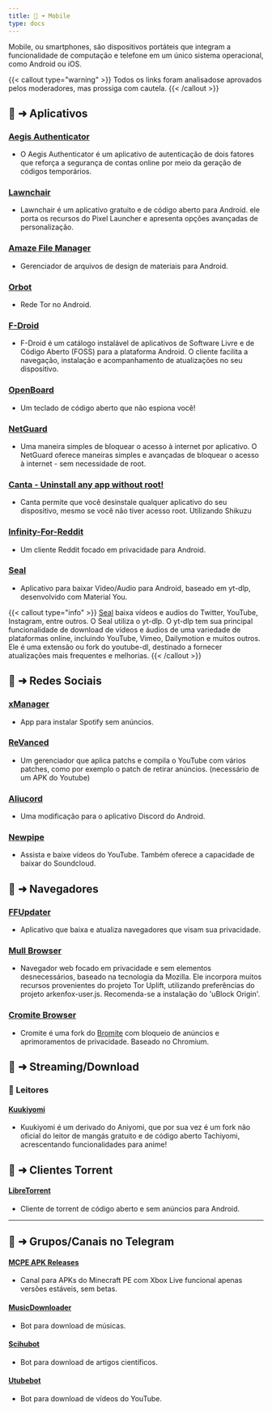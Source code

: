 ```yaml
---
title: 📱 ➜ Mobile
type: docs
---
```

Mobile, ou smartphones, são dispositivos portáteis que integram a funcionalidade de computação e telefone em um único sistema operacional, como Android ou iOS.

{{< callout type="warning" >}}
Todos os links foram analisados ​​e aprovados pelos moderadores, mas prossiga com cautela.
{{< /callout >}}

## 📑 ➜ Aplicativos

### [Aegis Authenticator](https://getaegis.app/)
- O Aegis Authenticator é um aplicativo de autenticação de dois fatores que reforça a segurança de contas online por meio da geração de códigos temporários.

### [Lawnchair](https://github.com/LawnchairLauncher/lawnchair)
- Lawnchair é um aplicativo gratuito e de código aberto para Android. ele porta os recursos do Pixel Launcher e apresenta opções avançadas de personalização.

### [Amaze File Manager](https://github.com/TeamAmaze/AmazeFileManager)
- Gerenciador de arquivos de design de materiais para Android.

### [Orbot](https://github.com/guardianproject/orbot)
- Rede Tor no Android.

### [F-Droid](https://f-droid.org/)
- F-Droid é um catálogo instalável de aplicativos de Software Livre e de Código Aberto (FOSS) para a plataforma Android. O cliente facilita a navegação, instalação e acompanhamento de atualizações no seu dispositivo.

### [OpenBoard](https://f-droid.org/packages/org.dslul.openboard.inputmethod.latin/)
- Um teclado de código aberto que não espiona você!

### [NetGuard](https://f-droid.org/packages/eu.faircode.netguard/)
- Uma maneira simples de bloquear o acesso à internet por aplicativo. O NetGuard oferece maneiras simples e avançadas de bloquear o acesso à internet - sem necessidade de root.

### [Canta - Uninstall any app without root!](https://f-droid.org/en/packages/org.samo_lego.canta/)
- Canta permite que você desinstale qualquer aplicativo do seu dispositivo, mesmo se você não tiver acesso root. Utilizando Shikuzu

### [Infinity-For-Reddit](https://github.com/Docile-Alligator/Infinity-For-Reddit)
- Um cliente Reddit focado em privacidade para Android.

### [Seal](https://github.com/JunkFood02/Seal)
- Aplicativo para baixar Video/Audio para Android, baseado em yt-dlp, desenvolvido com Material You.

{{< callout type="info" >}}
[Seal](https://github.com/JunkFood02/Seal) baixa vídeos e audios do Twitter, YouTube, Instagram, entre outros. O Seal utiliza o yt-dlp. O yt-dlp tem sua principal funcionalidade de download de vídeos e áudios de uma variedade de plataformas online, incluindo YouTube, Vimeo, Dailymotion e muitos outros. Ele é uma extensão ou fork do youtube-dl, destinado a fornecer atualizações mais frequentes e melhorias.
{{< /callout >}}

## 📑 ➜ Redes Sociais

### [xManager](https://github.com/Team-xManager/xManager) 
- App para instalar Spotify sem anúncios.

### [ReVanced](https://revanced.app) 
- Um gerenciador que aplica patchs e compila o YouTube com vários patches, como por exemplo o patch de retirar anúncios. (necessário de um APK do Youtube)

### [Aliucord](https://github.com/Aliucord/Aliucord)
- Uma modificação para o aplicativo Discord do Android.

### [Newpipe](https://newpipe.schabi.org/)
- Assista e baixe vídeos do YouTube. Também oferece a capacidade de baixar do Soundcloud.

## 📑 ➜ Navegadores

### [FFUpdater](https://github.com/Tobi823/ffupdater)
- Aplicativo que baixa e atualiza navegadores que visam sua privacidade.

### [Mull Browser](https://f-droid.org/packages/us.spotco.fennec_dos/)
- Navegador web focado em privacidade e sem elementos desnecessários, baseado na tecnologia da Mozilla. Ele incorpora muitos recursos provenientes do projeto Tor Uplift, utilizando preferências do projeto arkenfox-user.js. Recomenda-se a instalação do 'uBlock Origin'.

### [Cromite Browser](https://github.com/uazo/cromite)
- Cromite é uma fork do [Bromite](https://github.com/bromite/bromite) com bloqueio de anúncios e aprimoramentos de privacidade. Baseado no Chromium.

## 📑 ➜ Streaming/Download

### 🔗 Leitores

#### [Kuukiyomi](https://github.com/LuftVerbot/kuukiyomi)
- Kuukiyomi é um derivado do Aniyomi, que por sua vez é um fork não oficial do leitor de mangás gratuito e de código aberto Tachiyomi, acrescentando funcionalidades para anime!

## 📑 ➜ Clientes Torrent

#### [LibreTorrent](https://f-droid.org/packages/org.proninyaroslav.libretorrent/)
- Cliente de torrent de código aberto e sem anúncios para Android.

---
## 📣 ➜ Grupos/Canais no Telegram

#### [MCPE APK Releases](https://t.me/mcperelease)
- Canal para APKs do Minecraft PE com Xbox Live funcional apenas versões estáveis, sem betas.
#### [MusicDownloader](https://t.me/MusicDownloaderRobot)
- Bot para download de músicas.
#### [Scihubot](https://t.me/scihubot)
- Bot para download de artigos científicos.
#### [Utubebot](https://t.me/utubebot)
- Bot para download de vídeos do YouTube.